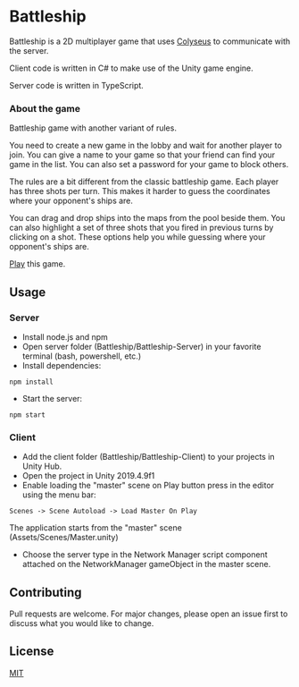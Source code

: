# Battleship

Battleship is a 2D multiplayer game that uses [Colyseus](https://github.com/colyseus) to communicate with the server.

Client code is written in C# to make use of the Unity game engine.

Server code is written in TypeScript.

### About the game

Battleship game with another variant of rules. 

You need to create a new game in the lobby and wait for another player to join. You can give a name to your game so that your friend can find your game in the list. You can also set a password for your game to block others.

The rules are a bit different from the classic battleship game. Each player has three shots per turn. This makes it harder to guess the coordinates where your opponent's ships are.

You can drag and drop ships into the maps from the pool beside them.  You can also highlight a set of three shots that you fired in previous turns by clicking on a shot. These options help you while guessing where your opponent's ships are.

[Play](https://muk.itch.io/battleship) this game.

## Usage

### Server

- Install node.js and npm
- Open server folder (Battleship/Battleship-Server) in your favorite terminal (bash, powershell, etc.)
- Install dependencies:
```
npm install
```
- Start the server:

```
npm start
```

### Client

- Add the client folder (Battleship/Battleship-Client) to your projects in Unity Hub.
- Open the project in Unity 2019.4.9f1
- Enable loading the "master" scene on Play button press in the editor using the menu bar: 
```
Scenes -> Scene Autoload -> Load Master On Play
```
The application starts from the "master" scene (Assets/Scenes/Master.unity)
- Choose the server type in the Network Manager script component attached on the NetworkManager gameObject in the master scene.

## Contributing
Pull requests are welcome. For major changes, please open an issue first to discuss what you would like to change.

## License
[MIT](https://choosealicense.com/licenses/mit/)
